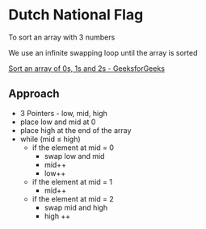 # Dutch National Flag

To sort an array with 3 numbers 

We use an infinite swapping loop until the array is sorted 

[Sort an array of 0s, 1s and 2s - GeeksforGeeks](https://www.geeksforgeeks.org/sort-an-array-of-0s-1s-and-2s/)

## Approach

- 3 Pointers - low, mid, high
- place low and mid at 0
- place high at the end of the array
- while (mid ≤ high)
    - if the element at mid = 0
        - swap low and mid
        - mid++
        - low++
    - if the element at mid = 1
        - mid++
    - if the element at mid = 2
        - swap mid and high
        - high ++